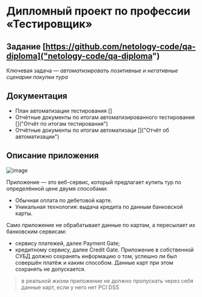 # __Дипломный проект по профессии «Тестировщик»__

## Задание [https://github.com/netology-code/qa-diploma]("netology-code/qa-diploma") 
 Ключевая задача — *автоматизировать позитивные и негативные сценарии покупки тура*

## Документация
* План автоматизации тестирования []
* Отчётные документы по итогам автоматизированного тестирования []("Отчёт по итогам тестирования")
* Отчётные документы по итогам автоматизаци []("Отчёт об автоматизации")

## Описание приложения
![image](https://github.com/Kurymshina/QA-diploma/assets/127852172/e5ab3d89-891e-4a85-a3ac-a6c14795374a)

Приложение — это веб-сервис, который предлагает купить тур по определённой цене двумя способами:

* Обычная оплата по дебетовой карте.
* Уникальная технология: выдача кредита по данным банковской карты.


Само приложение не обрабатывает данные по картам, а пересылает их банковским сервисам:

* сервису платежей, далее Payment Gate;
* кредитному сервису, далее Credit Gate.
Приложение в собственной СУБД должно сохранять информацию о том, успешно ли был совершён платёж и каким способом. Данные карт при этом сохранять не допускается.
> в реальной жизни приложение не должно пропускать через себя данные карт, если у него нет PCI DSS
